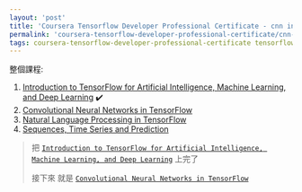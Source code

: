 ```yaml
---
layout: 'post'
title: 'Coursera Tensorflow Developer Professional Certificate - cnn in tensorflow week01'
permalink: 'coursera-tensorflow-developer-professional-certificate/cnn-in-tensorflow/week01'
tags: coursera-tensorflow-developer-professional-certificate tensorflow cnn 
---
```


整個課程:

1. [Introduction to TensorFlow for Artificial Intelligence, Machine Learning, and Deep Learning](https://www.coursera.org/learn/introduction-tensorflow) :heavy_check_mark:
2. [Convolutional Neural Networks in TensorFlow](https://www.coursera.org/learn/convolutional-neural-networks-tensorflow)
3. [Natural Language Processing in TensorFlow](https://www.coursera.org/learn/natural-language-processing-tensorflow)
4. [Sequences, Time Series and Prediction](https://www.coursera.org/learn/tensorflow-sequences-time-series-and-prediction)


> 把 [`Introduction to TensorFlow for Artificial Intelligence, Machine Learning, and Deep Learning`](https://www.coursera.org/learn/introduction-tensorflow) 上完了
>
> 接下來 就是 [`Convolutional Neural Networks in TensorFlow`](https://www.coursera.org/learn/convolutional-neural-networks-tensorflow)
